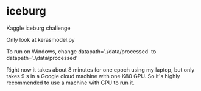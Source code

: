 # iceburg
Kaggle iceburg challenge

Only look at kerasmodel.py

To run on Windows, change datapath='./data/processed' to datapath='.\data\processed'

Right now it takes about 8 minutes for one epoch using my laptop, but only takes 9 s in a Google cloud machine with one K80 GPU. So it's highly recommended to use a machine with GPU to run it.
